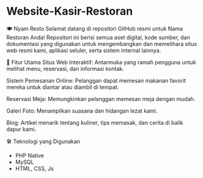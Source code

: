 # Website-Kasir-Restoran

🍽️ Nyam Resto
Selamat datang di repositori GitHub resmi untuk Nama Restoran Anda! Repositori ini berisi semua aset digital, kode sumber, dan dokumentasi yang digunakan untuk mengembangkan dan memelihara situs web resmi kami, aplikasi seluler, serta sistem internal lainnya.

🚀 Fitur Utama
Situs Web Interaktif: Antarmuka yang ramah pengguna untuk melihat menu, reservasi, dan informasi kontak.

Sistem Pemesanan Online: Pelanggan dapat memesan makanan favorit mereka untuk diantar atau diambil di tempat.

Reservasi Meja: Memungkinkan pelanggan memesan meja dengan mudah.

Galeri Foto: Menampilkan suasana dan hidangan lezat kami.

Blog: Artikel menarik tentang kuliner, tips memasak, dan cerita di balik dapur kami.

🛠️ Teknologi yang Digunakan
- PHP Native
- MySQL
- HTML, CSS, Js
